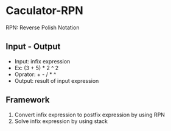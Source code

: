 # Caculator-RPN
RPN: Reverse Polish Notation
## Input - Output
- Input: infix expression  
 - Ex: (3 + 5) * 2 ^ 2  
 - Oprator: + - / * ^  
- Output: result of input expression
## Framework
1. Convert infix expression to postfix expression by using RPN
2. Solve infix expression by using stack
